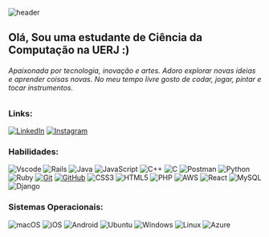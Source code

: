 ![header](https://capsule-render.vercel.app/api?&height=200&type=waving&color=gradient&customColorList=9,11,9,25?type=transparent&text=birenes&animation=fadeIn&fontColor=f2f2f2&fontAlign=15&fontAlignY=35)
## Olá, Sou uma estudante de Ciência da Computação na UERJ :)
###### Apaixonada por tecnologia, inovação e artes. Adoro explorar novas ideias e aprender coisas novas. No meu tempo livre gosto de codar, jogar, pintar e tocar instrumentos.

### Links:

[![LinkedIn](https://img.shields.io/badge/-LinkedIn-000?style=for-the-badge&logo=linkedin&logoColor=bf80ff)](https://www.linkedin.com/in/myllenepaiva/)
[![Instagram](https://img.shields.io/badge/-myllapfs-000?style=for-the-badge&logo=instagram&logoColor=bf80ff&color:FFF)](https://www.instagram.com/myllapfs/) 


### Habilidades:
![Vscode](https://img.shields.io/badge/Vscode-660099?style=for-the-badge&logo=visual-studio-code&logoColor=white)
![Rails](https://img.shields.io/badge/rails-660099.svg?style=for-the-badge&logo=ruby-on-rails&logoColor=white)
![Java](https://img.shields.io/badge/java-660099.svg?style=for-the-badge&logo=openjdk&logoColor=white)
![JavaScript](https://img.shields.io/badge/JavaScript-660099?style=for-the-badge&logo=javascript&logoColor=black)
![C++](https://img.shields.io/badge/C%2B%2B-660099?style=for-the-badge&logo=c%2B%2B&logoColor=white)
![C](https://img.shields.io/badge/C-660099?style=for-the-badge&logo=c&logoColor=white)
![Postman](https://img.shields.io/badge/Postman-660099.svg?style=for-the-badge&logo=Postman&logoColor=white)
![Python](https://img.shields.io/badge/python-660099?style=for-the-badge&logo=python&logoColor=ffdd54)
![Ruby](https://img.shields.io/badge/Ruby-660099?style=for-the-badge&logo=ruby&logoColor=white)
[![Git](https://img.shields.io/badge/Git-660099?style=for-the-badge&logo=git&logoColor=bf80ff)]()
[![GitHub](https://img.shields.io/badge/GitHub-660099?style=for-the-badge&logo=github&logoColor=bf80ff)]()
![CSS3](https://img.shields.io/badge/CSS3-b300b3?style=for-the-badge&logo=css3&logoColor=bf80ff)
![HTML5](https://img.shields.io/badge/HTML-b300b3?style=for-the-badge&logo=html5&logoColor=bf80ff)
![PHP](https://img.shields.io/badge/PHP-b300b3?style=for-the-badge&logo=php&logoColor=white)
![AWS](https://img.shields.io/badge/AWS-b300b3.svg?style=for-the-badge&logo=amazon-aws&logoColor=white)
![React](https://img.shields.io/badge/React-b300b3?style=for-the-badge&logo=react&logoColor=61DAFB)
![MySQL](https://img.shields.io/badge/MySQL-c653c6?style=for-the-badge&logo=mysql&logoColor=white)
![Django](https://img.shields.io/badge/django-c653c6.svg?style=for-the-badge&logo=django&logoColor=white)

### Sistemas Operacionais:
![macOS](https://img.shields.io/badge/mac%20os-862d59?style=for-the-badge&logo=macos&logoColor=F0F0F0)
![iOS](https://img.shields.io/badge/iOS-862d59?style=for-the-badge&logo=ios&logoColor=white)
![Android](https://img.shields.io/badge/Android-862d59?style=for-the-badge&logo=android&logoColor=white)
![Ubuntu](https://img.shields.io/badge/Ubuntu-862d59?style=for-the-badge&logo=ubuntu&logoColor=2CA5E0)
![Windows](https://img.shields.io/badge/Windows-862d59?style=for-the-badge&logo=windows&logoColor=2CA5E0)
![Linux](https://img.shields.io/badge/Linux-862d59?style=for-the-badge&logo=linux&logoColor=FCC624)
![Azure](https://img.shields.io/badge/Azure-862d59?style=for-the-badge&logo=microsoft%20azure&logoColor=blue&labelColor=862d59&link=https%3A%2F%2Fimages.app.goo.gl%2FK7PN1jYJd57x4q7A8)
